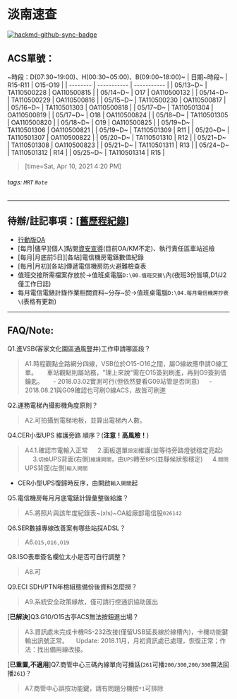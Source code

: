 # 淡南速查

[![hackmd-github-sync-badge](https://hackmd.io/-P9WS37GS2aJXrnumcyzgA/badge)](https://hackmd.io/-P9WS37GS2aJXrnumcyzgA)

## ACS單號：
~時段：D(07:30\~19:00)、H(00:30\~05:00)、B(09:00\~18:00)~
| 日期~時段~ | R15-R11    | O15-O19     |
| -------- | ----------- | ----------- |
| 05/13~D~ | TA110500228 | OA110500815 |
| 05/14~D~ | O17 | OA110500132 |
| 05/14~D~ | TA110500229 | OA110500816 |
| 05/15~D~ | TA110500230 | OA110500817 |
| 05/16~D~ | TA110501303 | OA110500818 |
| 05/17~D~ | TA110501304 | OA110500819 |
| 05/17~D~ | O18 | OA110500824 |
| 05/18~D~ | TA110501305 | OA110500820 |
| 05/18~D~ | O19 | OA110500825 |
| 05/19~D~ | TA110501306 | OA110500821 |
| 05/19~D~ | TA110501309 | R11 |
| 05/20~D~ | TA110501307 | OA110500822 |
| 05/20~D~ | TA110501310 | R12 |
| 05/21~D~ | TA110501308 | OA110500823 |
| 05/21~D~ | TA110501311 | R13 |
| 05/24~D~ | TA110501312 | R14 |
| 05/25~D~ | TA110501314 | R15 |
> [time=Sat, Apr 10, 2021 4:20 PM]
###### tags: `MRT` `Note`

---

## 待辦/註記事項：[[舊歷程紀錄](https://hackmd.io/BkW2xmduf/)]
* [行動版OA](https://ssl.metro.taipei/oa)
* [每月|儘早][個人]點閱[資安宣導](http://kmmgt2.trtc.com.tw/ESP/listfolders.aspx?uid=2245)(目前OA/KM不定)、執行責任區車站巡檢
* [每月|月底前5日][各站]電信機房電錶數值紀錄
* [每月|月初][各站]傳遞電信機房防火避難檢查表
* 值班交接所需檔案存放於→值班桌電腦`D:\00.值班交接\`內(夜班3份皆填,D1/J2僅工作日誌)
* 每月電信電錶計錄作業相關資料~分存~於→值班桌電腦`D:\04.每月電信機房抄表\`(表格有更新)

---

## FAQ/Note:
Q1.進VSB(客家文化園區通風豎井)工作申請哪區段？
> A1.時程觀點全路網分四線，VSB位於O15-O16之間，屬O線故應申請O線工單。
> 　 車站觀點則屬站務，"理上來說"需在O15簽到刷進，再到G9簽到借鑰匙。
> 　 - 2018.03.02實測可行(但依然要看G09站管是否同意)
> 　 - 2018.08.21與G09確認也可刷O線ACS，故皆可刷進

Q2.運務電梯內攝影機角度原則？
> A2.可拍攝到電梯地板，並算出電梯內人數。

Q4.CER小型UPS 維護旁路 順序？(**注意！高風險！**)
> A4.1.確認市電輸入正常
> 　 2.面板選單`設定`維護(並等待旁路燈號穩定亮起)
> 　 3.`切換`UPS背面(右側)`維護開關`，由`UPS`轉至`BPS`(並靜候狀態穩定)
> 　 4.`關閉`UPS背面(左側)`輸入開關`
* CER小型UPS復歸時反序，由開啟`輸入開關`起

Q5.電信機房每月月底電錶計錄彙整後給誰？
> A5.將照片與該年度紀錄表~(xls)~OA給廠部電信股`026142`

Q6.SER數據專線改善案有哪些站採ADSL？
> A6.`O15,O16,O19`

Q8.ISO表單簽名欄位太小是否可自行調整？
> A8.可

Q9.ECI SDH\/PTN年檢組態備份後資料怎麼撈？
> A9.系統安全政策緣故，僅可請行控通訊協助匯出

\[**已解決**]Q3.G10/O15古亭ACS無法按鈕進出場？
> A3.資訊處未完成卡機RS-232改接(僅留USB延長線於線槽內)，卡機功能鍵輸出訊號正常。
> 　Update: 2018.11月，月初資訊處已處理，恢復正常；作法：找出備用線改接。

\[**已重置,不適用**]Q7.商管中心三碼內線單向可播話(`261`可播`200/300`,`200/300`無法回播`261`)？
> A7.商管中心誤按功能鍵，請有問題分機按`*1`可排除
